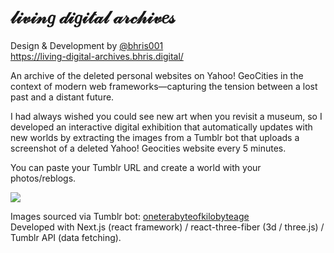 # 𝓁𝒾𝓋𝒾𝓃𝑔 𝒹𝒾𝑔𝒾𝓉𝒶𝓁 𝒶𝓇𝒸𝒽𝒾𝓋𝑒𝓈

Design & Development by <a href="https://www.instagram.com/bhris001/">@bhris001</a><br>
https://living-digital-archives.bhris.digital/

An archive of the deleted personal websites on Yahoo! GeoCities in the context of modern web frameworks—capturing the tension between a lost past and a distant future. 

I had always wished you could see new art when you revisit a museum, so I developed an interactive digital exhibition that automatically updates with new worlds by extracting the images from a Tumblr bot that uploads a screenshot of a deleted Yahoo! Geocities website every 5 minutes.

You can paste your Tumblr URL and create a world with your photos/reblogs.

<a href="https://living-digital-archives.bhris.digital/"><img src="https://living-digital-archives.vercel.app/og_image.jpg"/></a>

Images sourced via Tumblr bot: <a href="https://oneterabyteofkilobyteage.tumblr.com/">oneterabyteofkilobyteage</a> <br>
Developed with Next.js (react framework) / react-three-fiber (3d / three.js) / Tumblr API (data fetching).
